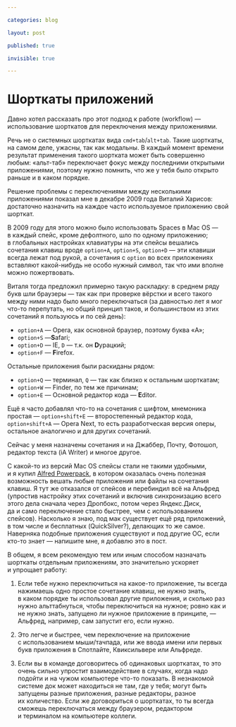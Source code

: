 ```yaml
---

categories: blog

layout: post

published: true

invisible: true

---
```


# Шорткаты приложений

Давно хотел рассказать про этот подход к работе (workflow) — использование шорткатов для переключения между приложениями.

Речь не о системных шорткатах вида `cmd+tab`/`alt+tab`. Такие шорткаты, на самом деле, ужасны, так как модальны. В каждый момент времени результат применения такого шортката может быть совершенно любым: «альт-таб» переключает фокус между последними открытыми приложениями, поэтому нужно помнить, что же у тебя было открыто раньше и в каком порядке. 

Решение проблемы с переключениями между несколькими приложениями показал мне в декабре 2009 года Виталий Харисов: достаточно назначить на каждое часто используемое приложению свой шорткат.

В 2009 году для этого можно было использовать Spaces в Mac OS — в каждый спейс, кроме дефолтного, шло по одному приложению; в глобальных настройках клавиатуры на эти спейсы вешались сочетания клавиш вроде `option+A`, `option+S`, `option+D` — эти клавиши всегда лежат под рукой, а сочетания с `option` во всех приложениях вставляют какой-нибудь не особо нужный символ, так что ими вполне можно пожертвовать.

Виталя тогда предложил примерно такую раскладку: в среднем ряду букв шли браузеры — так как при проверке вёрстки и всего такого между ними надо было много переключаться (за давностью лет я мог что-то перепутать, но общий принцип таков, и большинством из этих сочетаний я пользуюсь и по сей день):

- `option+A` — Opera, как основной браузер, поэтому буква «A»;
- `option+S` —**S**afari;
- `option+D` — IE, `D` — т.к. он **D**урацкий;
- `option+F` — **F**irefox.

Остальные приложения были раскиданы рядом:

- `option+Q` — терминал, `Q` — так как близко к остальным шорткатам;
- `option+W` — Finder, по тем же причинам;
- `option+E` — Основной редактор кода — **E**ditor.

Ещё я часто добавлял что-то на сочетания с шифтом, мнемоника простая — `option+shift+E` — второстепенный редактор кода, `option+shift+A` — Opera Next, то есть разработческая версия оперы, остальное аналогично и для других сочетаний.

Сейчас у меня назначены сочетания и на Джаббер, Почту, Фотошоп, редактор текста (iA Writer) и многое другое.

С какой-то из версий Mac OS спейсы стали не такими удобными, и я купил [Alfred Powerpack](http://www.alfredapp.com), в котором оказалась очень полезная возможность вешать любые приложения или файлы на сочетания клавиш. Я тут же отказался от спейсов и перебиндил всё на Альфред (упростив настройку этих сочетаний и включив синхронизацию всего этого дела сначала через Дропбокс, потом через Яндекс.Диск, да и само переключение стало быстрее, чем с использованием спейсов). Насколько я знаю, под мак существует ещё ряд приложений, в том числе и бесплатных (QuickSilver?), делающих то же самое. Наверняка подобные приложения существуют и под другие ОС, если кто-то знает — напишите мне, я добавлю это в пост.


В общем, я всем рекомендую тем или иным способом назначать шорткаты отдельным приложениям, это значительно ускоряет и упрощает работу:

1. Если тебе нужно переключиться на какое-то приложение, ты всегда нажимаешь одно простое сочетание клавиш, не нужно знать, в каком порядке ты использовал другие приложения, и сколько раз нужно альттабнуться, чтобы переключиться на нужное; ровно как и не нужно знать, запущено ли нужное приложение в принципе, — Альфред, например, сам запустит его, если нужно.

2. Это легче и быстрее, чем переключение на приложение с использованием мыши/тачпада, или же ввода имени или первых букв приложения в Спотлайте, Квиксильвере или Альфреде.

3. Если вы в команде договоритесь об одинаковых шорткатах, то это очень сильно упростит взаимодействие в случаях, когда надо подойти и на чужом компьютере что-то показать. В незнакомой системе док может находиться не там, где у тебя; могут быть запущены разные приложения, разные редакторы, разное их количество. Если же договориться о шорткатах, то ты всегда сможешь переключаться между браузером, редактором и терминалом на компьютере коллеги.

